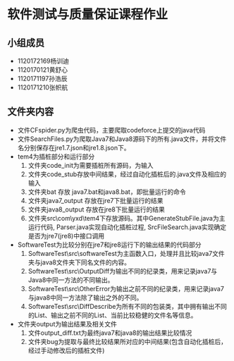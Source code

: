 # 软件测试与质量保证课程作业

## 小组成员

- 1120172169杨训迪
- 1120170121黄舒心
- 1120171197孙浩辰
- 1120171210张帜航

## 文件夹内容

- 文件CFspider.py为爬虫代码，主要爬取codeforce上提交的java代码
- 文件SearchFiles.py为爬取Java7和Java8源码下的所有.java文件，并将文件名分别保存在jre1.7.json和jre1.8.json下。
- tem4为插桩部分和运行部分
  1. 文件夹code_init为需要插桩所有源码，为输入
  2. 文件夹code_stub存放中间结果，经过自动化插桩后的.java文件及相应的输入
  3. 文件夹bat 存放 java7.bat和java8.bat，即批量运行的命令
  4. 文件夹java7_output 存放在jre7下批量运行的结果
  5. 文件夹java8_output 存放在jre8下批量运行的结果
  6. 文件夹src\com\yxd\tem4下存放源码。其中GenerateStubFile.java为主运行代码, Parser.java实现自动化插桩过程,  SrcFileSearch.java实现确定是否为jre7(jre8)中接口调用
- SoftwareTest为比较分别在jre7和jre8运行下的输出结果的代码部分
  1. SoftwareTest\src\softwareTest为主函数入口，处理并且比较java7文件夹与java8文件夹下同名文件的内容。
  2. SoftwareTest\src\OutputDiff为输出不同的纪录类，用来记录java7与Java8中同一方法的不同输出。
  3. SoftwareTest\src\OtherError为输出之前不同的纪录类，用来记录java7与java8中同一方法除了输出之外的不同。
  4. SoftwareTest\src\DiffDescribe为所有不同的包装类，其中拥有输出不同的List、输出之前不同的List、当前比较稳健的文件名等信息。
- 文件夹output为输出结果及相关文件
  1. 文件output_diff.txt为最终java7和java8的输出结果比较情况
  2. 文件夹bug为提取与最终比较结果所对应的中间结果(包含自动化插桩后，经过手动修改后的插桩文件)